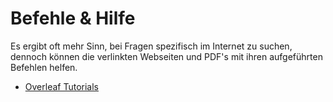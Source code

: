 # Befehle & Hilfe

Es ergibt oft mehr Sinn, bei Fragen spezifisch im Internet zu suchen, dennoch können die verlinkten Webseiten und PDF's mit ihren aufgeführten Befehlen helfen.

- [Overleaf Tutorials](https://de.overleaf.com/learn/latex/Creating_a_document_in_LaTeX#The_preamble_of_a_document)

